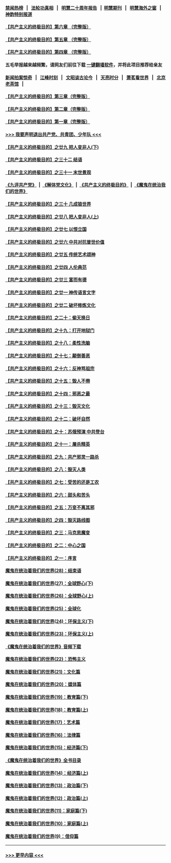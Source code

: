 #### [禁闻热榜](热点新闻.md?=0)  &nbsp;&nbsp;|&nbsp;&nbsp; [法轮功真相](https://github.com/gfw-breaker/truth/blob/master/README.md?=0) &nbsp;&nbsp;|&nbsp;&nbsp; [明慧二十周年报告](https://github.com/gfw-breaker/mh-reports/blob/master/README.md?=0) &nbsp;&nbsp;|&nbsp;&nbsp;[明慧期刊](https://github.com/gfw-breaker/mh-qikan) &nbsp;&nbsp;|&nbsp;&nbsp; [明慧海外之窗](https://github.com/gfw-breaker/mh-news/blob/master/README.md?=0) &nbsp;&nbsp;|&nbsp;&nbsp; [神韵特别报道](https://github.com/gfw-breaker/mh-news/blob/master/shenyun.md?=0)
#### [【共产主义的终极目的】第六章 （完整版）](../pages/nsc422/n11428913.md?t=02250501) 
#### [【共产主义的终极目的】第五章 （完整版）](../pages/nsc422/n11428912.md?t=02250501) 
#### [【共产主义的终极目的】第四章 （完整版）](../pages/nsc422/n11428907.md?t=02250501) 
#### 五毛举报越来越频繁，请网友们前往下载 [一键翻墙软件](https://github.com/gfw-breaker/ssr-accounts)，并将此项目推荐给亲友
#### [新闻拍案惊奇](https://github.com/gfw-breaker/banned-news/blob/master/pages/link4.md) &nbsp;&nbsp;|&nbsp;&nbsp; [江峰时刻](https://github.com/gfw-breaker/banned-news/blob/master/pages/link4.md) &nbsp;&nbsp;|&nbsp;&nbsp; [文昭谈古论今](https://github.com/gfw-breaker/banned-news/blob/master/pages/link4.md) &nbsp;&nbsp;|&nbsp;&nbsp; [天亮时分](https://github.com/gfw-breaker/banned-news/blob/master/pages/link4.md) &nbsp;&nbsp;|&nbsp;&nbsp; [萧茗看世界](https://github.com/gfw-breaker/banned-news/blob/master/pages/link4.md) &nbsp;&nbsp;|&nbsp;&nbsp; [北京老茶馆](https://github.com/gfw-breaker/banned-news/blob/master/pages/link4.md) &nbsp;&nbsp;|&nbsp;&nbsp; 
#### [【共产主义的终极目的】第三章（完整版）](../pages/nsc422/n11428848.md?t=02250501) 
#### [【共产主义的终极目的】第二章（完整版）](../pages/nsc422/n11428831.md?t=02250501) 
#### [【共产主义的终极目的】第一章（完整版）](../pages/nsc422/n11417651.md?t=02250501) 
#### [>>> 我要声明退出共产党、共青团、少年队 <<<](https://github.com/begood0513/goodnews/blob/master/quit/letter.md) 
#### [【共产主义的终极目的】之廿九 把人变非人(下)](../pages/nsc422/n11344140.md?t=02250501) 
#### [【共产主义的终极目的】之三十二 结语](../pages/nsc422/n11360535.md?t=02250501) 
#### [【共产主义的终极目的】之三十一 末世景观](../pages/nsc422/n11351129.md?t=02250501) 
#### [《九评共产党》](https://github.com/begood0513/9ping.md/blob/master/README.md) &nbsp;|&nbsp; [《解体党文化》](../../../../jtdwh.md/blob/master/README.md)  &nbsp;|&nbsp; [《共产主义的终极目的》](../../../../gczydzjmd.md/blob/master/README.md) &nbsp;|&nbsp; [《魔鬼在统治我们的世界》](../../../../mgztzwmdsj.md/blob/master/README.md) 
#### [【共产主义的终极目的】之三十 几成狼世界](../pages/nsc422/n11348280.md?t=02250501) 
#### [【共产主义的终极目的】之廿八 把人变非人(上)](../pages/nsc422/n11340492.md?t=02250501) 
#### [【共产主义的终极目的】之廿七 以恨立国](../pages/nsc422/n11336944.md?t=02250501) 
#### [【共产主义的终极目的】之廿六 中共对抗普世价值](../pages/nsc422/n11324785.md?t=02250501) 
#### [【共产主义的终极目的】之廿五 传统艺术颂神](../pages/nsc422/n11296396.md?t=02250501) 
#### [【共产主义的终极目的】之廿四 人伦典范](../pages/nsc422/n11296397.md?t=02250501) 
#### [【共产主义的终极目的】之廿三 富而有德](../pages/nsc422/n11283598.md?t=02250501) 
#### [【共产主义的终极目的】之廿一 神传语言文字](../pages/nsc422/n11263265.md?t=02250501) 
#### [【共产主义的终极目的】之廿二 破坏修炼文化](../pages/nsc422/n11245728.md?t=02250501) 
#### [【共产主义的终极目的】之二十：偷天换日](../pages/nsc422/n11238846.md?t=02250501) 
#### [【共产主义的终极目的】之十九：打开地狱门](../pages/nsc422/n11206376.md?t=02250501) 
#### [【共产主义的终极目的】之十八：柔性洗脑](../pages/nsc422/n11199994.md?t=02250501) 
#### [【共产主义的终极目的】之十七：颠倒善恶](../pages/nsc422/n11179782.md?t=02250501) 
#### [【共产主义的终极目的】之十六：反神骂祖宗](../pages/nsc422/n11166798.md?t=02250501) 
#### [【共产主义的终极目的】之十五：毁人不倦](../pages/nsc422/n11166792.md?t=02250501) 
#### [【共产主义的终极目的】之十四：邪恶之最](../pages/nsc422/n11150249.md?t=02250501) 
#### [【共产主义的终极目的】之十三：毁灭文化](../pages/nsc422/n11135227.md?t=02250501) 
#### [【共产主义的终极目的】之十二：破坏自然](../pages/nsc422/n11135214.md?t=02250501) 
#### [【共产主义的终极目的】之十：苏俄预演 中共登台](../pages/nsc422/n11118424.md?t=02250501) 
#### [【共产主义的终极目的】之十一：屠杀精英](../pages/nsc422/n11118442.md?t=02250501) 
#### [【共产主义的终极目的】之九：共产邪灵一路杀](../pages/nsc422/n11114139.md?t=02250501) 
#### [【共产主义的终极目的】之八：毁灭人类](../pages/nsc422/n11108503.md?t=02250501) 
#### [【共产主义的终极目的】之七：受苦的还是工农](../pages/nsc422/n11101809.md?t=02250501) 
#### [【共产主义的终极目的】之六：甜头和苦头](../pages/nsc422/n11096971.md?t=02250501) 
#### [【共产主义的终极目的】之五：万变不离其邪](../pages/nsc422/n11091285.md?t=02250501) 
#### [【共产主义的终极目的】之四：毁灭路线图](../pages/nsc422/n11086284.md?t=02250501) 
#### [【共产主义的终极目的】之三：马克思魔变](../pages/nsc422/n11061941.md?t=02250501) 
#### [【共产主义的终极目的】之二：中心之国](../pages/nsc422/n11047728.md?t=02250501) 
#### [【共产主义的终极目的】之一：序言](../pages/nsc422/n11086077.md?t=02250501) 
#### [魔鬼在统治着我们的世界(28)：结束语](../pages/nsc422/n10936246.md?t=02250501) 
#### [魔鬼在统治着我们的世界(27)：全球野心(下)](../pages/nsc422/n10928319.md?t=02250501) 
#### [魔鬼在统治着我们的世界(26)：全球野心(上)](../pages/nsc422/n10900318.md?t=02250501) 
#### [魔鬼在统治着我们的世界(25)：全球化](../pages/nsc422/n10788205.md?t=02250501) 
#### [魔鬼在统治着我们的世界(24)：环保主义(下)](../pages/nsc422/n10695307.md?t=02250501) 
#### [魔鬼在统治着我们的世界(23)：环保主义(上)](../pages/nsc422/n10688613.md?t=02250501) 
#### [《魔鬼在统治着我们的世界》音频下载](../pages/nsc422/n10635553.md?t=02250501) 
#### [魔鬼在统治着我们的世界(22)：恐怖主义](../pages/nsc422/n10614727.md?t=02250501) 
#### [魔鬼在统治着我们的世界(21)：文化篇](../pages/nsc422/n10597706.md?t=02250501) 
#### [魔鬼在统治着我们的世界(20)：媒体篇](../pages/nsc422/n10586579.md?t=02250501) 
#### [魔鬼在统治着我们的世界(19)：教育篇(下)](../pages/nsc422/n10564808.md?t=02250501) 
#### [魔鬼在统治着我们的世界(18)：教育篇(上)](../pages/nsc422/n10526970.md?t=02250501) 
#### [魔鬼在统治着我们的世界(17)：艺术篇](../pages/nsc422/n10499093.md?t=02250501) 
#### [魔鬼在统治着我们的世界(16)：法律篇](../pages/nsc422/n10485969.md?t=02250501) 
#### [魔鬼在统治着我们的世界(15)：经济篇(下)](../pages/nsc422/n10469975.md?t=02250501) 
#### [《魔鬼在统治着我们的世界》全书目录](../pages/nsc422/n10464261.md?t=02250501) 
#### [魔鬼在统治着我们的世界(14)：经济篇(上)](../pages/nsc422/n10457370.md?t=02250501) 
#### [魔鬼在统治着我们的世界(13)：政治篇(下)](../pages/nsc422/n10448270.md?t=02250501) 
#### [魔鬼在统治着我们的世界(12)：政治篇(上)](../pages/nsc422/n10444576.md?t=02250501) 
#### [魔鬼在统治着我们的世界(11)：家庭篇(下)](../pages/nsc422/n10440961.md?t=02250501) 
#### [魔鬼在统治着我们的世界(10)：家庭篇(上)](../pages/nsc422/n10435448.md?t=02250501) 
#### [魔鬼在统治着我们的世界(9)：信仰篇](../pages/nsc422/n10432159.md?t=02250501) 

----
#### [ >>> 更早内容 <<< ](../indexes/nsc422-earlier.md)
